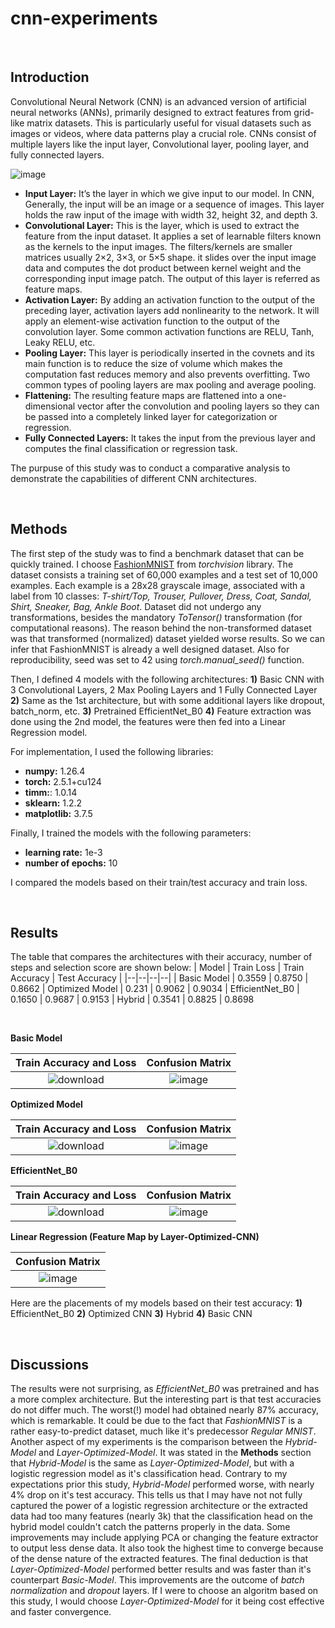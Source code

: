 # cnn-experiments

<br/>

## Introduction
Convolutional Neural Network (CNN) is an advanced version of artificial neural networks (ANNs), primarily designed to extract features from grid-like matrix datasets. This is particularly useful for visual datasets such as images or videos, where data patterns play a crucial role. CNNs consist of multiple layers like the input layer, Convolutional layer, pooling layer, and fully connected layers. <br/>

![image](https://github.com/user-attachments/assets/95494af0-1b30-4992-8e62-8166e493aa18)

- **Input Layer:** It’s the layer in which we give input to our model. In CNN, Generally, the input will be an image or a sequence of images. This layer holds the raw input of the image with width 32, height 32, and depth 3. 
- **Convolutional Layer:** This is the layer, which is used to extract the feature from the input dataset. It applies a set of learnable filters known as the kernels to the input images. The filters/kernels are smaller matrices usually 2×2, 3×3, or 5×5 shape. it slides over the input image data and computes the dot product between kernel weight and the corresponding input image patch. The output of this layer is referred as feature maps.
- **Activation Layer:** By adding an activation function to the output of the preceding layer, activation layers add nonlinearity to the network. It will apply an element-wise activation function to the output of the convolution layer. Some common activation functions are RELU, Tanh, Leaky RELU, etc. <br/>
- **Pooling Layer:** This layer is periodically inserted in the covnets and its main function is to reduce the size of volume which makes the computation fast reduces memory and also prevents overfitting. Two common types of pooling layers are max pooling and average pooling. <br/>
- **Flattening:** The resulting feature maps are flattened into a one-dimensional vector after the convolution and pooling layers so they can be passed into a completely linked layer for categorization or regression.
- **Fully Connected Layers:** It takes the input from the previous layer and computes the final classification or regression task. <br/>

The purpuse of this study was to conduct a comparative analysis to demonstrate the capabilities of different CNN architectures. 

<br/>

## Methods
The first step of the study was to find a benchmark dataset that can be quickly trained. I choose [FashionMNIST](https://github.com/zalandoresearch/fashion-mnist) from *torchvision* library. The dataset consists a training set of 60,000 examples and a test set of 10,000 examples. Each example is a 28x28 grayscale image, associated with a label from 10 classes: 
*T-shirt/Top, Trouser, Pullover, Dress, Coat, Sandal, Shirt, Sneaker, Bag, Ankle Boot*.
Dataset did not undergo any transformations, besides the mandatory *ToTensor()* transformation (for computational reasons). The reason behind the non-transformed dataset was that transformed  (normalized) dataset yielded worse results. So we can infer that FashionMNIST is already a well designed dataset.
Also for reproducibility, seed was set to 42 using *torch.manual_seed()* function.

Then, I defined 4 models with the following architectures:
**1)** Basic CNN with 3 Convolutional Layers, 2 Max Pooling Layers and 1 Fully Connected Layer
**2)** Same as the 1st architecture, but with some additional layers like dropout, batch_norm, etc.
**3)** Pretrained EfficientNet_B0 
**4)** Feature extraction was done using the 2nd model, the features were then fed into a Linear Regression model.

For implementation, I used the following libraries:
- **numpy:** 1.26.4
- **torch:** 2.5.1+cu124
- **timm:**: 1.0.14
- **sklearn:** 1.2.2
- **matplotlib:** 3.7.5

Finally, I trained the models with the following parameters:
- **learning rate:** 1e-3
- **number of epochs:** 10

I compared the models based on their train/test accuracy and train loss.

<br />

## Results
The table that compares the architectures with their accuracy, number of steps and selection score are shown below:
| Model | Train Loss | Train Accuracy | Test Accuracy |
|--|--|--|--|
| Basic Model | 0.3559 | 0.8750 | 0.8662
| Optimized Model | 0.231 | 0.9062 | 0.9034
| EfficientNet_B0 | 0.1650 | 0.9687 | 0.9153
| Hybrid | 0.3541 | 0.8825 | 0.8698

<br/>

**Basic Model** <br/>

Train Accuracy and Loss    | Confusion Matrix
:-------------------------:|:-------------------------:
![download](https://github.com/user-attachments/assets/7fcab668-dfa9-4365-859b-85d15b839381)  |  ![image](https://github.com/user-attachments/assets/bf3dd00e-7c80-492a-abd9-a6cbaf518c00)

**Optimized Model** <br/>

Train Accuracy and Loss    | Confusion Matrix
:-------------------------:|:-------------------------:
 ![download](https://github.com/user-attachments/assets/d91eb0a3-6f0b-4516-b706-648dab3047ff) | ![image](https://github.com/user-attachments/assets/a8b347d4-dc0d-4744-bba7-7d0d2d1f48cd)


**EfficientNet_B0** <br/>

Train Accuracy and Loss    | Confusion Matrix
:-------------------------:|:-------------------------:
![download](https://github.com/user-attachments/assets/4e29e953-5127-4b67-9430-3fc7f33ef480)  |  ![image](https://github.com/user-attachments/assets/baa8b397-5d87-46b7-8d65-942985e518fa)


**Linear Regression (Feature Map by Layer-Optimized-CNN)** <br/>

| Confusion Matrix
|:-------------------------:
|  ![image](https://github.com/user-attachments/assets/32d3943a-efc7-4692-ad57-77da82cff44e)

Here are the placements of my models based on their test accuracy:
**1)** EfficientNet_B0
**2)** Optimized CNN
**3)** Hybrid
**4)** Basic CNN

<br/>

## Discussions
The results were not surprising, as *EfficientNet_B0* was pretrained and has a more complex architecture. But the interesting part is that test accuracies do not differ much. The worst(!) model had obtained nearly 87% accuracy, which is remarkable. It could be due to the fact that *FashionMNIST* is a rather easy-to-predict dataset, much like it's predecessor *Regular MNIST*. 
Another aspect of my experiments is the comparison between the *Hybrid-Model* and *Layer-Optimized-Model*. It was stated in the **Methods** section that *Hybrid-Model* is the same as *Layer-Optimized-Model*, but with a logistic regression model as it's classification head. Contrary to my expectations prior this study, *Hybrid-Model* performed worse, with nearly 4% drop on it's test accuracy. This tells us that I may have not not fully captured the power of a logistic regression architecture or the extracted data had too many features (nearly 3k) that the classification head on the hybrid model couldn't catch the patterns properly in the data. Some improvements may include applying PCA or changing the feature extractor to output less dense data. It also took the highest time to converge because of the dense nature of the extracted features.
The final deduction is that *Layer-Optimized-Model* performed better results and was faster than it's counterpart *Basic-Model*. This improvements are the outcome of *batch normalization* and *dropout* layers. If I were to choose an algoritm based on this study, I would choose *Layer-Optimized-Model* for it being cost effective and faster convergence.


